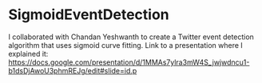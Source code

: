 # SigmoidEventDetection
I collaborated with Chandan Yeshwanth to create a Twitter event detection algorithm that uses sigmoid curve fitting.
Link to a presentation where I explained it: https://docs.google.com/presentation/d/1MMAs7ylra3mW4S_jwjwdncu1-b1dsDjAwoU3phmREJg/edit#slide=id.p
